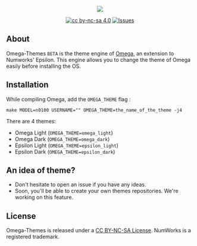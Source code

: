 <p align="center"><img src="https://github.com/Omega-Numworks/Omega-Design/blob/master/Omega-Themes.png" /></p>

<p align="center">
  <a href="https://creativecommons.org/licenses/by-nc-sa/4.0/"><img alt="cc by-nc-sa 4.0" src="https://img.shields.io/badge/License-CC%20BY--NC--SA%204.0-lightgrey.svg?labelColor=292929&logo=creative%20commons&style=for-the-badge" /></a>
  <a href="https://github.com/Omega-Numworks/Omega-Themes/issues"><img alt="Issues" src="https://img.shields.io/github/issues/Omega-Numworks/Omega-Themes.svg?labelColor=292929&logo=git&style=for-the-badge" /></a>
</p>

## About

Omega-Themes `BETA` is the theme engine of [Omega](https://github.com/Omega-Numworks/Omega), an extension to Numworks' Epsilon. This engine allows you to change the theme of Omega easily before installing the OS.

## Installation

While compiling Omega, add the `OMEGA_THEME` flag :

```
make MODEL=n0100 USERNAME="" OMEGA_THEME=the_name_of_the_theme -j4
```

There are 4 themes:
* Omega Light (`OMEGA_THEME=omega_light`)
* Omega Dark (`OMEGA_THEME=omega_dark`)
* Epsilon Light (`OMEGA_THEME=epsilon_light`)
* Epsilon Dark (`OMEGA_THEME=epsilon_dark`)

## An idea of theme?

- Don't hesitate to open an issue if you have any ideas.
- Soon, you'll be able to create your own themes repositories. We're working on this feature.

## License

Omega-Themes is released under a [CC BY-NC-SA License](https://creativecommons.org/licenses/by-nc-sa/4.0/legalcode). NumWorks is a registered trademark.
